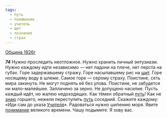 ```yaml
---
tags:
  - путь
  - понимание
  - учитель
  - щит
  - познание
  - страх
---
```


[Община 1926г](/agni/1926)

___74___
Нужно проследить неотложное. Нужно хранить личный энтузиазм. Нужно каждому идти независимо — нет ладони на плече, нет перста на губах. Горе задержавшему стражу. Горе насыпавшему рис на [щит](/tag/#щит). Горе носящему воду в шлеме. Самое горе — серому страху. Поистине, сеть мира закинута. Не могут поднять её без улова. Поистине, не забудется ни мало-малейшее. Заплачено за зерно. Не допущено насилие. Пусть каждый идёт, но жалею недоходящих. Как тёмен обратный [путь](/tag/#путь)! Как не [знаю](/tag/#познание) горшего, нежели переступить [путь](/tag/#путь) соседний. Скажите каждому: «Иди сам до указа [Учителя](/tag/#учитель)». Радоваться нужно шипению моря. Явите [понимание](/tag/#понимание) великого времени. Чашу подымите. Я зову вас.   

